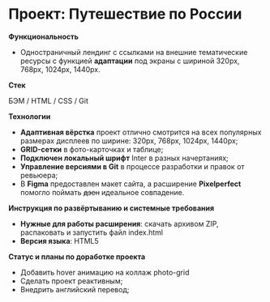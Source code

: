 # Проект: Путешествие по России


**Функциональность**

* Одностраничный лендинг с ссылками на внешние тематические ресурсы c функцией **адаптации** под экраны с шириной 320px, 768px, 1024px, 1440px.

**Стек**

БЭМ / HTML / CSS / Git

**Технологии**

*  **Адаптивная вёрстка** проект отлично смотрится на всех популярных размерах дисплеев по ширине: 320px, 768px, 1024px, 1440px;
* **GRID-сетки** в фото-карточках и таблице;
* **Подключен локальный шрифт** Inter в разных начертаниях;
* **Управление версиями в Git** в процессе разработки и правок от ревьюера;
* В **Figma** предоставлен макет сайта, а  расширение **Pixelperfect**  помогло поймать ~~дзен~~ идеальное совпадение.

**Инструкция по развёртыванию и системные требования**

* **Нужные для работы расширения**: скачать архивом ZIP, распаковать и запустить файл index.html
* **Версия языка**: HTML5


**Статус и планы по доработке проекта**

* Добавить hover анимацию на коллаж photo-grid
* Сделать проект реактивным;
* Внедрить английский перевод;